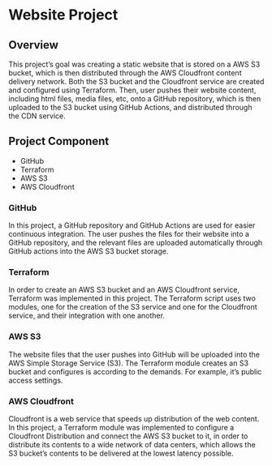 # Website Project	
## Overview
This project’s goal was creating a static website that is stored on a AWS S3 bucket, which is then distributed through the AWS Cloudfront content delivery network. Both the S3 bucket and the Cloudfront service are created and configured using Terraform. Then, user pushes their website content, including html files, media files, etc, onto a GitHub repository, which is then uploaded to the S3 bucket using GitHub Actions, and distributed through the CDN service.

## Project Component
- GitHub
- Terraform
- AWS S3
- AWS Cloudfront

### GitHub
In this project, a GitHub repository and GitHub Actions are used for easier continuous integration. The user pushes the files for their website into a GitHub repository, and the relevant files are uploaded automatically through GitHub actions into the AWS S3 bucket storage.

### Terraform
In order to create an AWS S3 bucket and an AWS Cloudfront service, Terraform was implemented in this project. The Terraform script uses two modules, one for the creation of the S3 service and one for the Cloudfront service, and their integration with one another.

### AWS S3
The website files that the user pushes into GitHub will be uploaded into the AWS Simple Storage Service (S3). The Terraform module creates an S3 bucket and configures is according to the demands. For example, it’s public access settings.

### AWS Cloudfront
Cloudfront is a web service that speeds up distribution of the web content. In this project, a Terraform module was implemented to configure a Cloudfront Distribution and connect the AWS S3 bucket to it, in order to distribute its contents to a wide network of data centers, which allows the S3 bucket’s contents to be delivered at the lowest latency possible. 